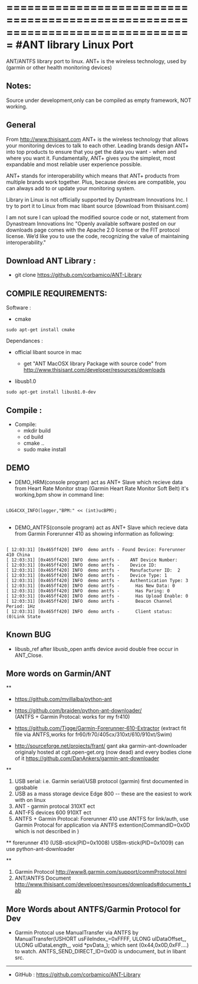 ===============================================================================
#ANT library Linux Port
===============================================================================
ANT/ANTFS library port to linux. ANT+ is the wireless technology, used by (garmin or other health monitoring devices)

Notes:
-------
Source under development,only can be compiled as empty framework, NOT working.


General
-------
From http://www.thisisant.com
ANT+ is the wireless technology that allows your monitoring devices to talk to each other. Leading brands design ANT+ into top products to ensure that you get the data you want -  when and where you want it. Fundamentally, ANT+ gives you the simplest, most expandable and most reliable user experience possible.

ANT+ stands for interoperability which means that ANT+ products from multiple brands work together. Plus, because devices are compatible, you can always add to or update your monitoring system.

Library in Linux is not officially supported by Dynastream Innovations Inc. I try to port it to Linux from mac libant source (download from thisisant.com)

 I am not sure I can upload the modified source code or not, statement from Dynastream Innovations Inc
"Openly available software posted on our downloads page comes with the Apache 2.0 license or the FIT protocol license. We’d like you to use the code, recognizing the value of maintaining interoperability."


Download ANT Library :
-------
   + git clone https://github.com/corbamico/ANT-Library


COMPILE REQUIREMENTS:
-------
Software :

   + cmake
<pre><code>sudo apt-get install cmake
</code></pre>

Dependances :
   + official libant source in mac
     - get "ANT MacOSX library Package with source code" from http://www.thisisant.com/developer/resources/downloads

   + libusb1.0
<pre><code>sudo apt-get install libusb1.0-dev</code></pre>


Compile :
---------
   + Compile:
     - mkdir build
     - cd build
     - cmake ..
     - sudo make install

DEMO
---------
   + DEMO_HRM(console program) act as ANT+ Slave which recieve data from Heart Rate Monitor strap (Garmin Heart Rate Monitor Soft Belt)
it's working,bpm show in command line:
<pre>
<code>
LOG4CXX_INFO(logger,"BPM:" << (int)ucBPM);
</code>
</pre>

   + DEMO_ANTFS(console program) act as ANT+ Slave which recieve data from Garmin Forerunner 410 as showing information as following:
<pre><code>
[ 12:03:31] [0x465ff420] INFO  demo antfs - Found Device: Forerunner 410 China
[ 12:03:31] [0x465ff420] INFO  demo antfs -    ANT Device Number: 
[ 12:03:31] [0x465ff420] INFO  demo antfs -    Device ID:  
[ 12:03:31] [0x465ff420] INFO  demo antfs -    Manufacturer ID:  2
[ 12:03:31] [0x465ff420] INFO  demo antfs -    Device Type: 1
[ 12:03:31] [0x465ff420] INFO  demo antfs -    Authentication Type: 3
[ 12:03:31] [0x465ff420] INFO  demo antfs -      Has New Data: 0
[ 12:03:31] [0x465ff420] INFO  demo antfs -      Has Paring: 0
[ 12:03:31] [0x465ff420] INFO  demo antfs -      Has Upload Enable: 0
[ 12:03:31] [0x465ff420] INFO  demo antfs -      Beacon Channel Period: 1Hz
[ 12:03:31] [0x465ff420] INFO  demo antfs -      Client status: (0)Link State
</code></pre>


Known BUG
--------
   + libusb_ref after libusb_open antfs device avoid double free occur in ANT_Close.


More words on Garmin/ANT
---------
**
 + https://github.com/mvillalba/python-ant
 
 + https://github.com/braiden/python-ant-downloader/        
   (ANTFS + Garmin Protocal: works for my fr410)
 
 + https://github.com/Tigge/Garmin-Forerunner-610-Extractor 
   (extract fit file via ANTFS,works for fr60/fr70/405cx/310xt/610/910xt/Swim)
 
 + http://sourceforge.net/projects/frant/
gant aka garmin-ant-downloader originaly hosted at cgit.open-get.org (now dead) and every bodies clone of it https://github.com/DanAnkers/garmin-ant-downloader



**
 1. USB serial: i.e. Garmin serial/USB protocol (garmin) first documented in gpsbable
 2. USB as a mass storage device Edge 800 -- these are the easiest to work with on linux
 3. ANT - garmin protocal 310XT ect
 4. ANT-FS devices 600 910XT ect
 5. ANTFS + Garmin Protocal: Forerunner 410 use ANTFS for link/auth, use Garmin Protocal for application via ANTFS extention(CommandID=0x0D which is not described in <ANT File Share Technology.pdf>)
 

**
forerunner 410 (USB-stick(PID=0x1008) USBm-stick(PID=0x1009) can use python-ant-downloader

**
 1. Garmin Protocol  http://www8.garmin.com/support/commProtocol.html
 2. ANT/ANTFS Document  http://www.thisisant.com/developer/resources/downloads#documents_tab



More Words about ANTFS/Garmin Protocol for Dev
--------
 + Garmin Protocal use ManualTransfer via ANTFS by ManualTransfer(USHORT usFileIndex_=0xFFFF, ULONG ulDataOffset_, ULONG ulDataLength_, void *pvData_);
which sent (0x44,0x0D,0xFF....) to watch. ANTFS_SEND_DIRECT_ID=0x0D is undocument, but in libant src.


--------
- GitHub : https://github.com/corbamico/ANT-Library


